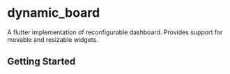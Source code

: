 # dynamic_board

A flutter implementation of reconfigurable dashboard. Provides support for movable and resizable widgets.

## Getting Started
